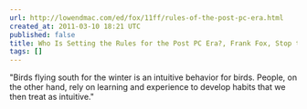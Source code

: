 ```yaml
---
url: http://lowendmac.com/ed/fox/11ff/rules-of-the-post-pc-era.html
created_at: 2011-03-10 18:21 UTC
published: false
title: Who Is Setting the Rules for the Post PC Era?, Frank Fox, Stop the Noiz
tags: []
---
```


"Birds flying south for the winter is an intuitive behavior for birds. People, on the other hand, rely on learning and experience to develop habits that we then treat as intuitive."
